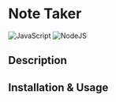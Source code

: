 # <note-taker>
# **Note Taker**

![JavaScript](https://img.shields.io/badge/javascript-%23323330.svg?style=for-the-badge&logo=javascript&logoColor=%23F7DF1E)
![NodeJS](https://img.shields.io/badge/node.js-6DA55F?style=for-the-badge&logo=node.js&logoColor=white)
<!-- ![Express](https://img.shields.io/badge/Jest-C21325?style=for-the-badge&logo=jest&logoColor=white) -->

## **Description**

 

## **Installation & Usage**


